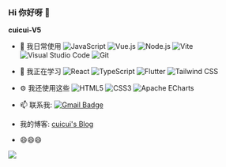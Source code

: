 ### Hi 你好呀 👋

**cuicui-V5**


-   🔭 我日常使用
![JavaScript](https://img.shields.io/static/v1?style=flat-square&message=JavaScript&color=222222&logo=JavaScript&logoColor=F7DF1E&label=)
![Vue.js](https://img.shields.io/static/v1?style=flat-square&message=Vue.js&color=222222&logo=Vue.js&logoColor=4FC08D&label=)
![Node.js](https://img.shields.io/static/v1?style=flat-square&message=Node.js&color=339933&logo=Node.js&logoColor=FFFFFF&label=)
![Vite](https://img.shields.io/static/v1?style=flat-square&message=Vite&color=646CFF&logo=Vite&logoColor=FFFFFF&label=)
![Visual Studio Code](https://img.shields.io/static/v1?style=flat-square&message=Visual+Studio+Code&color=007ACC&logo=Visual+Studio+Code&logoColor=FFFFFF&label=)
![Git](https://img.shields.io/static/v1?style=flat-square&message=Git&color=F05032&logo=Git&logoColor=FFFFFF&label=)

-   🌱 我正在学习
![React](https://img.shields.io/static/v1?style=flat-square&message=React&color=222222&logo=React&logoColor=61DAFB&label=)
![TypeScript](https://img.shields.io/static/v1?style=flat-square&message=TypeScript&color=3178C6&logo=TypeScript&logoColor=FFFFFF&label=)
![Flutter](https://img.shields.io/static/v1?style=flat-square&message=Flutter&color=02569B&logo=Flutter&logoColor=FFFFFF&label=)
![Tailwind CSS](https://img.shields.io/static/v1?style=flat-square&message=Tailwind+CSS&color=222222&logo=Tailwind+CSS&logoColor=06B6D4&label=)

-   ⚙️ 我还使用这些
![HTML5](https://img.shields.io/static/v1?style=flat-square&message=HTML5&color=E34F26&logo=HTML5&logoColor=FFFFFF&label=)
![CSS3](https://img.shields.io/static/v1?style=flat-square&message=CSS3&color=1572B6&logo=CSS3&logoColor=FFFFFF&label=)
![Apache ECharts](https://img.shields.io/static/v1?style=flat-square&message=Apache+ECharts&color=AA344D&logo=Apache+ECharts&logoColor=FFFFFF&label=)
-   📫 联系我: [![Gmail Badge](https://img.shields.io/badge/-cuicuiv5@gmail.com-c14438?style=flat-square&logo=Gmail&logoColor=white&link=mailto:cuicuiv5@gmail.com)](mailto:cuicuiv5@gmail.com)
-   我的博客: [cuicui's Blog](https://cuijunyu.win/)
-   😄😄😄

![](https://github-readme-stats.vercel.app/api?username=cuicui-V5)
